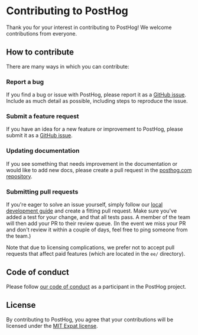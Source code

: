 # Contributing to PostHog

Thank you for your interest in contributing to PostHog! We welcome contributions from everyone.

## How to contribute

There are many ways in which you can contribute:

### Report a bug

If you find a bug or issue with PostHog, please report it as a [GitHub issue](https://github.com/PostHog/posthog/issues/new?assignees=&labels=bug&projects=&template=bug_report.md). Include as much detail as possible, including steps to reproduce the issue.

### Submit a feature request

If you have an idea for a new feature or improvement to PostHog, please submit it as a [GitHub issue](https://github.com/PostHog/posthog/issues/new?assignees=&labels=enhancement%2C+feature&projects=&template=feature_request.md).

### Updating documentation

If you see something that needs improvement in the documentation or would like to add new docs, please create a pull request in the [posthog.com repository](https://github.com/posthog/posthog.com).

### Submitting pull requests

If you're eager to solve an issue yourself, simply follow our [local development guide](https://posthog.com/handbook/engineering/developing-locally) and create a fitting pull request. Make sure you've added a test for your change, and that all tests pass. A member of the team will then add your PR to their review queue. (In the event we miss your PR and don't review it within a couple of days, feel free to ping someone from the team.)

Note that due to licensing complications, we prefer not to accept pull requests that affect paid features (which are located in the `ee/` directory).

## Code of conduct

Please follow [our code of conduct](https://github.com/github/docs/blob/main/CODE_OF_CONDUCT.md) as a participant in the PostHog project.

## License

By contributing to PostHog, you agree that your contributions will be licensed under the [MIT Expat license](https://github.com/PostHog/posthog/blob/master/LICENSE).
